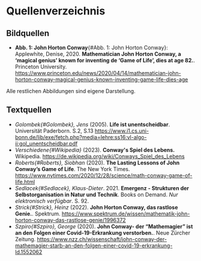 # Quellenverzeichnis


## Bildquellen

- **Abb. 1: John Horton Conway**{#Abb. 1: John Horton Conway}: Applewhite, Denise, 2020. **Mathematician John Horton Conway, a ‘magical genius’ known for inventing de ‘Game of Life’, dies at age 82.**. Princeton University. https://www.princeton.edu/news/2020/04/14/mathematician-john-horton-conway-magical-genius-known-inventing-game-life-dies-age 

Alle restlichen Abbildungen sind eigene Darstellung.

## Textquellen

- *Golombek{#Golombek}, Jens* (2005). **Life ist unentscheidbar**. Universität Paderborn. S.2, S.13 https://www.i1.cs.uni-bonn.de/lib/exe/fetch.php?media=lehre:ss16:vl-algo-ii:gol_unentscheidbar.pdf
- *Verschiedene{#Wikipedia}* (2023). **Conway's Spiel des Lebens.** Wikipedia. https://de.wikipedia.org/wiki/Conways_Spiel_des_Lebens
- *Roberts{#Roberts}, Siobhan* (2020). **The Lasting Lessons of John Conway’s Game of Life**. The New York Times. https://www.nytimes.com/2020/12/28/science/math-conway-game-of-life.html
- *Sedlacek{#Sedlacek}, Klaus-Dieter*. 2021. **Emergenz - Strukturen der Selbstorganisation in Natur und Technik**. Books on Demand. *Nur elektronisch verfügbar*. S. 92. 
- *Strick{#Strick}, Heinz* (2022). **John Horton Conway, das rastlose Genie.**. Spektrum. https://www.spektrum.de/wissen/mathematik-john-horton-conway-das-rastlose-genie/1996372
- *Szpiro{#Szpiro}, George* (2020). **John Conway- der “Mathemagier” ist an den Folgen einer Covid-19-Erkrankung verstorben.**. Neue Zürcher Zeitung. https://www.nzz.ch/wissenschaft/john-conway-der-mathemagier-starb-an-den-folgen-einer-covid-19-erkrankung-ld.1552062





